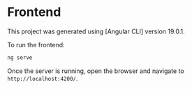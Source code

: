 # Frontend

This project was generated using [Angular CLI] version 19.0.1.

To run the frontend:

```bash
ng serve
```

Once the server is running, open the browser and navigate to `http://localhost:4200/`.

